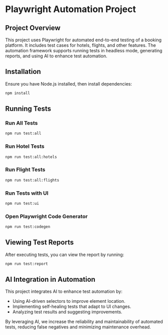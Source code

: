 # Playwright Automation Project

## Project Overview
This project uses Playwright for automated end-to-end testing of a booking platform. It includes test cases for hotels, flights, and other features. The automation framework supports running tests in headless mode, generating reports, and using AI to enhance test automation.

## Installation

Ensure you have Node.js installed, then install dependencies:

```sh
npm install
```

## Running Tests

### Run All Tests
```sh
npm run test:all
```

### Run Hotel Tests
```sh
npm run test:all:hotels
```

### Run Flight Tests
```sh
npm run test:all:flights
```

### Run Tests with UI
```sh
npm run test:ui
```

### Open Playwright Code Generator
```sh
npm run test:codegen
```

## Viewing Test Reports

After executing tests, you can view the report by running:

```sh
npm run test:report
```

## AI Integration in Automation

This project integrates AI to enhance test automation by:
- Using AI-driven selectors to improve element location.
- Implementing self-healing tests that adapt to UI changes.
- Analyzing test results and suggesting improvements.

By leveraging AI, we increase the reliability and maintainability of automated tests, reducing false negatives and minimizing maintenance overhead.
